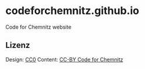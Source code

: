 codeforchemnitz.github.io
=========================

Code for Chemnitz website


Lizenz
------

Design: [CC0](https://creativecommons.org/publicdomain/zero/1.0/)
Content: [CC-BY Code for Chemnitz](https://creativecommons.org/licenses/by/4.0/)

